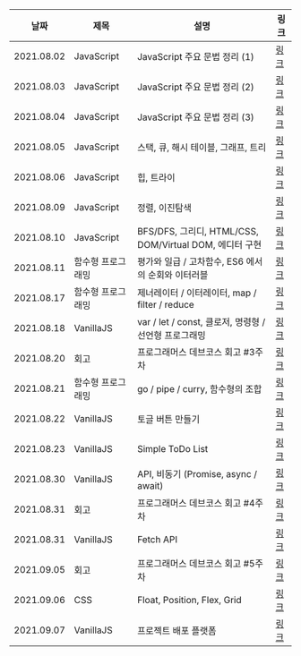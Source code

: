 |날짜|제목|설명|링크|
|---|---|---|---|
|2021.08.02|JavaScript|JavaScript 주요 문법 정리 (1)|[링크](https://velog.io/@krungy/TIL21.8.2)|
|2021.08.03|JavaScript|JavaScript 주요 문법 정리 (2)|[링크](https://velog.io/@krungy/TIL21.8.3)|
|2021.08.04|JavaScript|JavaScript 주요 문법 정리 (3)|[링크](https://velog.io/@krungy/TIL21.8.4)|
|2021.08.05|JavaScript|스택, 큐, 해시 테이블, 그래프, 트리|[링크](https://velog.io/@krungy/TIL21.8.5)|
|2021.08.06|JavaScript|힙, 트라이|[링크](https://velog.io/@krungy/TIL21.8.6)|
|2021.08.09|JavaScript|정렬, 이진탐색|[링크](https://velog.io/@krungy/TIL21.8.9)|
|2021.08.10|JavaScript|BFS/DFS, 그리디, HTML/CSS, DOM/Virtual DOM, 에디터 구현|[링크](https://velog.io/@krungy/TIL21.8.10)|
|2021.08.11|함수형 프로그래밍|평가와 일급 / 고차함수, ES6 에서의 순회와 이터러블|[링크](https://velog.io/@krungy/TIL21.8.11)|
|2021.08.17|함수형 프로그래밍|제너레이터 / 이터레이터, map / filter / reduce|[링크](https://velog.io/@krungy/TIL21.8.17)|
|2021.08.18|VanillaJS|var / let / const, 클로저, 명령형 / 선언형 프로그래밍|[링크](https://velog.io/@krungy/TIL21.8.18)|
|2021.08.20|회고|프로그래머스 데브코스 회고 #3주차|[링크](https://velog.io/@krungy/프로그래머스-데브코스-회고-3)|
|2021.08.21|함수형 프로그래밍|go / pipe / curry, 함수형의 조합|[링크](https://velog.io/@krungy/TIL21.8.21)|
|2021.08.22|VanillaJS|토글 버튼 만들기|[링크](https://velog.io/@krungy/TIL21.08.22)|
|2021.08.23|VanillaJS|Simple ToDo List|[링크](https://velog.io/@krungy/TIL21.08.23)|
|2021.08.30|VanillaJS|API, 비동기 (Promise, async / await)|[링크](https://velog.io/@krungy/TIL21.08.30)|
|2021.08.31|회고|프로그래머스 데브코스 회고 #4주차|[링크](https://velog.io/@krungy/프로그래머스-데브코스-회고-4)|
|2021.08.31|VanillaJS|Fetch API|[링크](https://velog.io/@krungy/TIL21.08.31)|
|2021.09.05|회고|프로그래머스 데브코스 회고 #5주차|[링크](https://velog.io/@krungy/프로그래머스-데브코스-회고-5)|
|2021.09.06|CSS|Float, Position, Flex, Grid|[링크](https://velog.io/@krungy/TIL21.09.06)|
|2021.09.07|VanillaJS|프로젝트 배포 플랫폼|[링크](https://velog.io/@krungy/TIL21.09.07)|